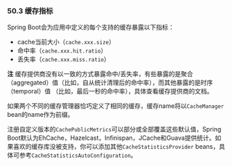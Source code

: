 ### 50.3 缓存指标
Spring Boot会为应用中定义的每个支持的缓存暴露以下指标：
- cache当前大小（`cache.xxx.size`）
- 命中率（`cache.xxx.hit.ratio`）
- 丢失率（`cache.xxx.miss.ratio`）

**注** 缓存提供商没有以一致的方式暴露命中/丢失率，有些暴露的是聚合（aggregated）值（比如，自从统计清理后的命中率），而其他暴露的是时序（temporal）值
（比如，最后一秒的命中率），具体查看缓存提供商的文档。

如果两个不同的缓存管理器恰巧定义了相同的缓存，缓存name将以`CacheManager` bean的name作为前缀。

注册自定义版本的`CachePublicMetrics`可以部分或全部覆盖这些默认值，Spring Boot默认为EhCache，Hazelcast，Infinispan，JCache和Guava提供统计。如果喜欢的缓存库没被支持，你可以添加其他`CacheStatisticsProvider` beans，具体可参考`CacheStatisticsAutoConfiguration`。
